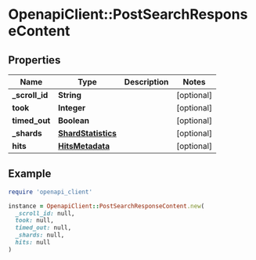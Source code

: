# OpenapiClient::PostSearchResponseContent

## Properties

| Name | Type | Description | Notes |
| ---- | ---- | ----------- | ----- |
| **_scroll_id** | **String** |  | [optional] |
| **took** | **Integer** |  | [optional] |
| **timed_out** | **Boolean** |  | [optional] |
| **_shards** | [**ShardStatistics**](ShardStatistics.md) |  | [optional] |
| **hits** | [**HitsMetadata**](HitsMetadata.md) |  | [optional] |

## Example

```ruby
require 'openapi_client'

instance = OpenapiClient::PostSearchResponseContent.new(
  _scroll_id: null,
  took: null,
  timed_out: null,
  _shards: null,
  hits: null
)
```

